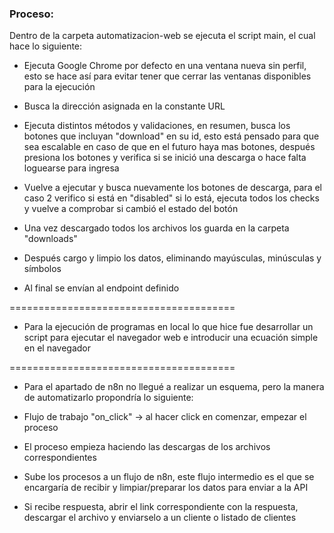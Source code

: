 ### Proceso:

Dentro de la carpeta automatizacion-web se ejecuta el script main, el cual hace lo siguiente:

- Ejecuta Google Chrome por defecto en una ventana nueva sin perfil, esto se hace así para evitar tener que cerrar las ventanas disponibles para la ejecución

- Busca la dirección asignada en la constante URL

- Ejecuta distintos métodos y validaciones, en resumen, busca los botones que incluyan "download" en su id, esto está pensado para que sea escalable en caso de que en el futuro haya mas botones, después presiona los botones y verifica si se inició una descarga o hace falta loguearse para ingresa

- Vuelve a ejecutar y busca nuevamente los botones de descarga, para el caso 2 verifico si está en "disabled" si lo está, ejecuta todos los checks y vuelve a comprobar si cambió el estado del botón

- Una vez descargado todos los archivos los guarda en la carpeta "downloads"

- Después cargo y limpio los datos, eliminando mayúsculas, minúsculas y símbolos

- Al final se envían al endpoint definido

=======================================

- Para la ejecución de programas en local lo que hice fue desarrollar un script para ejecutar el navegador web e introducir una ecuación simple en el navegador

=======================================

- Para el apartado de n8n no llegué a realizar un esquema, pero la manera de automatizarlo propondría lo siguiente:

- Flujo de trabajo "on_click" -> al hacer click en comenzar, empezar el proceso

- El proceso empieza haciendo las descargas de los archivos correspondientes

- Sube los procesos a un flujo de n8n, este flujo intermedio es el que se encargaría de recibir y limpiar/preparar los datos para enviar a la API

- Si recibe respuesta, abrir el link correspondiente con la respuesta, descargar el archivo y enviarselo a un cliente o listado de clientes